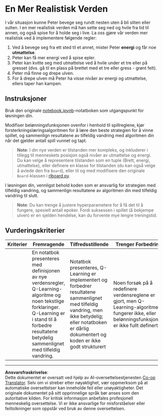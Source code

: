 <!--
CO_OP_TRANSLATOR_METADATA:
{
  "original_hash": "68394b2102d3503882e5e914bd0ff5c1",
  "translation_date": "2025-09-05T22:07:28+00:00",
  "source_file": "8-Reinforcement/1-QLearning/assignment.md",
  "language_code": "no"
}
-->
# En Mer Realistisk Verden

I vår situasjon kunne Peter bevege seg rundt nesten uten å bli sliten eller sulten. I en mer realistisk verden må han sette seg ned og hvile fra tid til annen, og også spise for å holde seg i live. La oss gjøre vår verden mer realistisk ved å implementere følgende regler:

1. Ved å bevege seg fra ett sted til et annet, mister Peter **energi** og får noe **utmattelse**.
2. Peter kan få mer energi ved å spise epler.
3. Peter kan kvitte seg med utmattelse ved å hvile under et tre eller på gresset (dvs. gå til en plass på brettet med et tre eller gress - grønt felt).
4. Peter må finne og drepe ulven.
5. For å drepe ulven må Peter ha visse nivåer av energi og utmattelse, ellers taper han kampen.

## Instruksjoner

Bruk den originale [notebook.ipynb](../../../../8-Reinforcement/1-QLearning/notebook.ipynb)-notatboken som utgangspunkt for løsningen din.

Modifiser belønningsfunksjonen ovenfor i henhold til spillreglene, kjør forsterkningslæringsalgoritmen for å lære den beste strategien for å vinne spillet, og sammenlign resultatene av tilfeldig vandring med algoritmen din når det gjelder antall spill vunnet og tapt.

> **Note**: I din nye verden er tilstanden mer kompleks, og inkluderer i tillegg til menneskets posisjon også nivåer av utmattelse og energi. Du kan velge å representere tilstanden som en tuple (Brett, energi, utmattelse), eller definere en klasse for tilstanden (du kan også velge å avlede den fra `Board`), eller til og med modifisere den originale `Board`-klassen i [rlboard.py](../../../../8-Reinforcement/1-QLearning/rlboard.py).

I løsningen din, vennligst behold koden som er ansvarlig for strategien med tilfeldig vandring, og sammenlign resultatene av algoritmen din med tilfeldig vandring til slutt.

> **Note**: Du kan trenge å justere hyperparametere for å få det til å fungere, spesielt antall epoker. Fordi suksessen i spillet (å bekjempe ulven) er en sjelden hendelse, kan du forvente mye lengre treningstid.

## Vurderingskriterier

| Kriterier | Fremragende                                                                                                                                                                                             | Tilfredsstillende                                                                                                                                                                                | Trenger Forbedring                                                                                                                          |
| --------- | ----------------------------------------------------------------------------------------------------------------------------------------------------------------------------------------------------- | --------------------------------------------------------------------------------------------------------------------------------------------------------------------------------------- | ------------------------------------------------------------------------------------------------------------------------------------------ |
|           | En notatbok presenteres med definisjonen av nye verdensregler, Q-Learning-algoritme og noen tekstlige forklaringer. Q-Learning er i stand til å forbedre resultatene betydelig sammenlignet med tilfeldig vandring. | Notatbok presenteres, Q-Learning er implementert og forbedrer resultatene sammenlignet med tilfeldig vandring, men ikke betydelig; eller notatboken er dårlig dokumentert og koden er ikke godt strukturert | Noen forsøk på å redefinere verdensreglene er gjort, men Q-Learning-algoritmen fungerer ikke, eller belønningsfunksjonen er ikke fullt definert |

---

**Ansvarsfraskrivelse**:  
Dette dokumentet er oversatt ved hjelp av AI-oversettelsestjenesten [Co-op Translator](https://github.com/Azure/co-op-translator). Selv om vi streber etter nøyaktighet, vær oppmerksom på at automatiske oversettelser kan inneholde feil eller unøyaktigheter. Det originale dokumentet på sitt opprinnelige språk bør anses som den autoritative kilden. For kritisk informasjon anbefales profesjonell menneskelig oversettelse. Vi er ikke ansvarlige for misforståelser eller feiltolkninger som oppstår ved bruk av denne oversettelsen.
